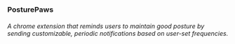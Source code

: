 <h3>PosturePaws</h3>
<h6>A chrome extension that reminds users to maintain good posture by sending customizable, periodic notifications based on user-set frequencies.</h6> 
